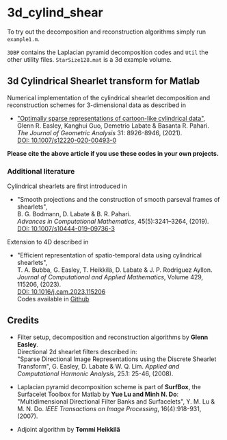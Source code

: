 # 3d_cylind_shear

To try out the decomposition and reconstruction algorithms simply run `example1.m`.

`3DBP` contains the Laplacian pyramid decomposition codes and `Util` the other utility files. `StarSize128.mat` is a 3d example volume.

## 3d Cylindrical Shearlet transform for Matlab

Numerical implementation of the cylindrical shearlet decomposition and reconstruction schemes for 3-dimensional data as described in  
- ["Optimally sparse representations of cartoon-like cylindrical data"](https://www.math.uh.edu/~dlabate/OptimalCylindricalShearlets.pdf),  
Glenn R. Easley, Kanghui Guo, Demetrio Labate & Basanta R. Pahari.  
*The Journal of Geometric Analysis* 31: 8926-8946, (2021).  
[DOI: 10.1007/s12220-020-00493-0](https://doi.org/10.1007/s12220-020-00493-0)

**Please cite the above article if you use these codes in your own projects.**

### Additional literature

Cylindrical shearlets are first introduced in 
- "Smooth projections and the construction of smooth parseval frames of shearlets",  
B. G. Bodmann, D. Labate & B. R. Pahari.  
*Advances in Computational Mathematics*, 45(5):3241–3264, (2019).  
[DOI: 10.1007/s10444-019-09736-3](https://doi.org/10.1007/s10444-019-09736-3)

Extension to 4D described in
- "Efficient representation of spatio-temporal data using cylindrical shearlets",  
T. A. Bubba, G. Easley, T. Heikkilä, D. Labate & J. P. Rodriguez Ayllon.  
*Journal of Computational and Applied Mathematics*, Volume 429, 115206, (2023).  
[DOI: 10.1016/j.cam.2023.115206](https://doi.org/10.1016/j.cam.2023.115206)  
Codes available in [Github](https://github.com/tommheik/4dCylindricalShearlet)


## Credits

- Filter setup, decomposition and reconstruction algorithms by **Glenn Easley**.  
Directional 2d shearlet filters described in:  
"Sparse Directional Image Representations using the Discrete Shearlet Transform", G. Easley, D. Labate & W. Q. Lim. *Applied and Computational Harmonic Analysis*, 25.1: 25-46, (2008).

- Laplacian pyramid decomposition scheme is part of **SurfBox**, the Surfacelet Toolbox for Matlab by **Yue Lu and Minh N. Do**:  
"Multidimensional Directional Filter Banks and Surfacelets", Y. M. Lu & M. N. Do. *IEEE Transactions on Image Processing*, 16(4):918-931, (2007).

- Adjoint algorithm by **Tommi Heikkilä**
